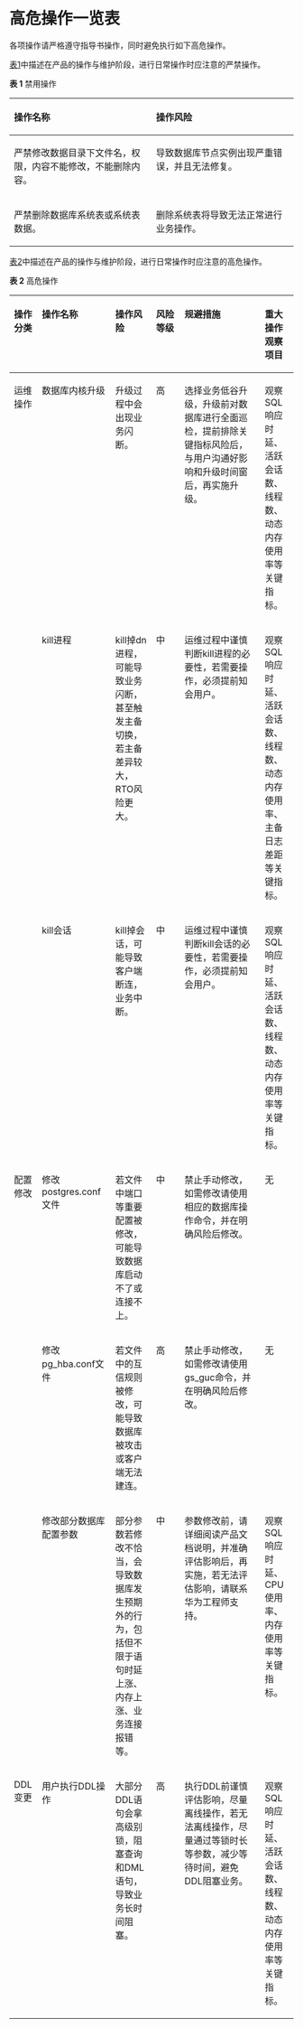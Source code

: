 # 高危操作一览表<a name="ZH-CN_TOPIC_0289897012"></a>

各项操作请严格遵守指导书操作，同时避免执行如下高危操作。

[表1](#zh-cn_topic_0283140565_zh-cn_topic_0237088894_zh-cn_topic_0059777750_t725e2ece7f7a4d5f962b2c314e7e836b)中描述在产品的操作与维护阶段，进行日常操作时应注意的严禁操作。

**表 1**  禁用操作

<a name="zh-cn_topic_0283140565_zh-cn_topic_0237088894_zh-cn_topic_0059777750_t725e2ece7f7a4d5f962b2c314e7e836b"></a>
<table><thead align="left"><tr id="zh-cn_topic_0283140565_zh-cn_topic_0237088894_zh-cn_topic_0059777750_r9cf4967d6d5748e19f4c5710442a7f2a"><th class="cellrowborder" valign="top" width="50%" id="mcps1.2.3.1.1"><p id="zh-cn_topic_0283140565_zh-cn_topic_0237088894_zh-cn_topic_0059777750_abd7bf53f59164b05a71cc5092ff012e7"><a name="zh-cn_topic_0283140565_zh-cn_topic_0237088894_zh-cn_topic_0059777750_abd7bf53f59164b05a71cc5092ff012e7"></a><a name="zh-cn_topic_0283140565_zh-cn_topic_0237088894_zh-cn_topic_0059777750_abd7bf53f59164b05a71cc5092ff012e7"></a>操作名称</p>
</th>
<th class="cellrowborder" valign="top" width="50%" id="mcps1.2.3.1.2"><p id="zh-cn_topic_0283140565_zh-cn_topic_0237088894_zh-cn_topic_0059777750_a27373318761947a19205c4429c197f34"><a name="zh-cn_topic_0283140565_zh-cn_topic_0237088894_zh-cn_topic_0059777750_a27373318761947a19205c4429c197f34"></a><a name="zh-cn_topic_0283140565_zh-cn_topic_0237088894_zh-cn_topic_0059777750_a27373318761947a19205c4429c197f34"></a>操作风险</p>
</th>
</tr>
</thead>
<tbody><tr id="zh-cn_topic_0283140565_zh-cn_topic_0237088894_zh-cn_topic_0059777750_r8fb9b9ee04614ae4b19d6257175c7d09"><td class="cellrowborder" valign="top" width="50%" headers="mcps1.2.3.1.1 "><p id="zh-cn_topic_0283140565_zh-cn_topic_0237088894_zh-cn_topic_0059777750_ad0c36ad81f124d0c937883d307633567"><a name="zh-cn_topic_0283140565_zh-cn_topic_0237088894_zh-cn_topic_0059777750_ad0c36ad81f124d0c937883d307633567"></a><a name="zh-cn_topic_0283140565_zh-cn_topic_0237088894_zh-cn_topic_0059777750_ad0c36ad81f124d0c937883d307633567"></a>严禁修改数据目录下文件名，权限，内容不能修改，不能删除内容。</p>
</td>
<td class="cellrowborder" valign="top" width="50%" headers="mcps1.2.3.1.2 "><p id="zh-cn_topic_0283140565_zh-cn_topic_0237088894_zh-cn_topic_0059777750_a21ffdbb8f4a247a1b7c2cd10a28823c5"><a name="zh-cn_topic_0283140565_zh-cn_topic_0237088894_zh-cn_topic_0059777750_a21ffdbb8f4a247a1b7c2cd10a28823c5"></a><a name="zh-cn_topic_0283140565_zh-cn_topic_0237088894_zh-cn_topic_0059777750_a21ffdbb8f4a247a1b7c2cd10a28823c5"></a>导致<span id="zh-cn_topic_0283140565_zh-cn_topic_0237088894_text3920216153317"><a name="zh-cn_topic_0283140565_zh-cn_topic_0237088894_text3920216153317"></a><a name="zh-cn_topic_0283140565_zh-cn_topic_0237088894_text3920216153317"></a>数据库节点</span>实例出现严重错误，并且无法修复。</p>
</td>
</tr>
<tr id="zh-cn_topic_0283140565_zh-cn_topic_0237088894_zh-cn_topic_0059777750_r8585d9fe35434479a273e3a0bba74407"><td class="cellrowborder" valign="top" width="50%" headers="mcps1.2.3.1.1 "><p id="zh-cn_topic_0283140565_zh-cn_topic_0237088894_zh-cn_topic_0059777750_ae436631e9128462698b0926b34aa1b3d"><a name="zh-cn_topic_0283140565_zh-cn_topic_0237088894_zh-cn_topic_0059777750_ae436631e9128462698b0926b34aa1b3d"></a><a name="zh-cn_topic_0283140565_zh-cn_topic_0237088894_zh-cn_topic_0059777750_ae436631e9128462698b0926b34aa1b3d"></a>严禁删除数据库系统表或系统表数据。</p>
</td>
<td class="cellrowborder" valign="top" width="50%" headers="mcps1.2.3.1.2 "><p id="zh-cn_topic_0283140565_zh-cn_topic_0237088894_zh-cn_topic_0059777750_a3ff42e36b6024ab8b9e26649757baa95"><a name="zh-cn_topic_0283140565_zh-cn_topic_0237088894_zh-cn_topic_0059777750_a3ff42e36b6024ab8b9e26649757baa95"></a><a name="zh-cn_topic_0283140565_zh-cn_topic_0237088894_zh-cn_topic_0059777750_a3ff42e36b6024ab8b9e26649757baa95"></a>删除系统表将导致无法正常进行业务操作。</p>
</td>
</tr>
</tbody>
</table>

[表2](#zh-cn_topic_0283140565_zh-cn_topic_0237088894_zh-cn_topic_0059777750_tf7f1e2a0747f496baffa365814127a3c)中描述在产品的操作与维护阶段，进行日常操作时应注意的高危操作。

**表 2**  高危操作

<a name="zh-cn_topic_0283140565_zh-cn_topic_0237088894_zh-cn_topic_0059777750_tf7f1e2a0747f496baffa365814127a3c"></a>
<table><thead align="left"><tr id="zh-cn_topic_0283140565_zh-cn_topic_0237088894_zh-cn_topic_0059777750_r00b800b9cfde4444a9745ace4f3f9771"><th class="cellrowborder" valign="top" width="9.839016098390161%" id="mcps1.2.7.1.1"><p id="zh-cn_topic_0283140565_zh-cn_topic_0237088894_zh-cn_topic_0059777750_ae1e8f48a5d714b55b61062efaf1446a2"><a name="zh-cn_topic_0283140565_zh-cn_topic_0237088894_zh-cn_topic_0059777750_ae1e8f48a5d714b55b61062efaf1446a2"></a><a name="zh-cn_topic_0283140565_zh-cn_topic_0237088894_zh-cn_topic_0059777750_ae1e8f48a5d714b55b61062efaf1446a2"></a>操作分类</p>
</th>
<th class="cellrowborder" valign="top" width="25.807419258074194%" id="mcps1.2.7.1.2"><p id="zh-cn_topic_0283140565_zh-cn_topic_0237088894_zh-cn_topic_0059777750_af94dcd3387914bfab8a99fcb9b86a3bf"><a name="zh-cn_topic_0283140565_zh-cn_topic_0237088894_zh-cn_topic_0059777750_af94dcd3387914bfab8a99fcb9b86a3bf"></a><a name="zh-cn_topic_0283140565_zh-cn_topic_0237088894_zh-cn_topic_0059777750_af94dcd3387914bfab8a99fcb9b86a3bf"></a>操作名称</p>
</th>
<th class="cellrowborder" valign="top" width="14.34856514348565%" id="mcps1.2.7.1.3"><p id="zh-cn_topic_0283140565_zh-cn_topic_0237088894_zh-cn_topic_0059777750_a8eb8caf538f7477cb2bd9f7b3ff331b9"><a name="zh-cn_topic_0283140565_zh-cn_topic_0237088894_zh-cn_topic_0059777750_a8eb8caf538f7477cb2bd9f7b3ff331b9"></a><a name="zh-cn_topic_0283140565_zh-cn_topic_0237088894_zh-cn_topic_0059777750_a8eb8caf538f7477cb2bd9f7b3ff331b9"></a>操作风险</p>
</th>
<th class="cellrowborder" valign="top" width="10.02899710028997%" id="mcps1.2.7.1.4"><p id="zh-cn_topic_0283140565_zh-cn_topic_0237088894_zh-cn_topic_0059777750_a35ceee57bace428d8006b9f47830dc8c"><a name="zh-cn_topic_0283140565_zh-cn_topic_0237088894_zh-cn_topic_0059777750_a35ceee57bace428d8006b9f47830dc8c"></a><a name="zh-cn_topic_0283140565_zh-cn_topic_0237088894_zh-cn_topic_0059777750_a35ceee57bace428d8006b9f47830dc8c"></a>风险等级</p>
</th>
<th class="cellrowborder" valign="top" width="28.257174282571746%" id="mcps1.2.7.1.5"><p id="zh-cn_topic_0283140565_zh-cn_topic_0237088894_zh-cn_topic_0059777750_a78d5a52d12614b52996eedab4c17152a"><a name="zh-cn_topic_0283140565_zh-cn_topic_0237088894_zh-cn_topic_0059777750_a78d5a52d12614b52996eedab4c17152a"></a><a name="zh-cn_topic_0283140565_zh-cn_topic_0237088894_zh-cn_topic_0059777750_a78d5a52d12614b52996eedab4c17152a"></a>规避措施</p>
</th>
<th class="cellrowborder" valign="top" width="11.71882811718828%" id="mcps1.2.7.1.6"><p id="zh-cn_topic_0283140565_zh-cn_topic_0237088894_zh-cn_topic_0059777750_a685c7ec384fd4081ab30aa32cda54d80"><a name="zh-cn_topic_0283140565_zh-cn_topic_0237088894_zh-cn_topic_0059777750_a685c7ec384fd4081ab30aa32cda54d80"></a><a name="zh-cn_topic_0283140565_zh-cn_topic_0237088894_zh-cn_topic_0059777750_a685c7ec384fd4081ab30aa32cda54d80"></a>重大操作观察项目</p>
</th>
</tr>
</thead>
<tbody><tr id="zh-cn_topic_0283140565_zh-cn_topic_0237088894_zh-cn_topic_0059777750_r9f29fffa729b4cef856a23f7643fcf4d"><td class="cellrowborder" rowspan="3" valign="top" width="9.839016098390161%" headers="mcps1.2.7.1.1 "><p id="zh-cn_topic_0283140565_zh-cn_topic_0237088894_zh-cn_topic_0059777750_a9c28b0c17e9546529917b54547cfa8cf"><a name="zh-cn_topic_0283140565_zh-cn_topic_0237088894_zh-cn_topic_0059777750_a9c28b0c17e9546529917b54547cfa8cf"></a><a name="zh-cn_topic_0283140565_zh-cn_topic_0237088894_zh-cn_topic_0059777750_a9c28b0c17e9546529917b54547cfa8cf"></a>运维操作</p>
</td>
<td class="cellrowborder" valign="top" width="25.807419258074194%" headers="mcps1.2.7.1.2 "><p id="p197141628113911"><a name="p197141628113911"></a><a name="p197141628113911"></a>数据库内核升级</p>
</td>
<td class="cellrowborder" valign="top" width="14.34856514348565%" headers="mcps1.2.7.1.3 "><p id="p9714182823913"><a name="p9714182823913"></a><a name="p9714182823913"></a>升级过程中会出现业务闪断。</p>
</td>
<td class="cellrowborder" valign="top" width="10.02899710028997%" headers="mcps1.2.7.1.4 "><p id="p1671416287398"><a name="p1671416287398"></a><a name="p1671416287398"></a>高</p>
</td>
<td class="cellrowborder" valign="top" width="28.257174282571746%" headers="mcps1.2.7.1.5 "><p id="p8714152873919"><a name="p8714152873919"></a><a name="p8714152873919"></a>选择业务低谷升级，升级前对数据库进行全面巡检，提前排除关键指标风险后，与用户沟通好影响和升级时间窗后，再实施升级。</p>
</td>
<td class="cellrowborder" valign="top" width="11.71882811718828%" headers="mcps1.2.7.1.6 "><p id="p27141728133917"><a name="p27141728133917"></a><a name="p27141728133917"></a>观察SQL响应时延、活跃会话数、线程数、动态内存使用率等关键指标。</p>
</td>
</tr>
<tr id="zh-cn_topic_0283140565_zh-cn_topic_0237088894_zh-cn_topic_0059777750_rba83f8b686b640b4beba9323a3097d29"><td class="cellrowborder" valign="top" headers="mcps1.2.7.1.1 "><p id="p72231853203915"><a name="p72231853203915"></a><a name="p72231853203915"></a>kill进程</p>
</td>
<td class="cellrowborder" valign="top" headers="mcps1.2.7.1.2 "><p id="p92231553133916"><a name="p92231553133916"></a><a name="p92231553133916"></a>kill掉dn进程，可能导致业务闪断，甚至触发主备切换，若主备差异较大，RTO风险更大。</p>
</td>
<td class="cellrowborder" valign="top" headers="mcps1.2.7.1.3 "><p id="p1722315311394"><a name="p1722315311394"></a><a name="p1722315311394"></a>中</p>
</td>
<td class="cellrowborder" valign="top" headers="mcps1.2.7.1.4 "><p id="p5223353153918"><a name="p5223353153918"></a><a name="p5223353153918"></a>运维过程中谨慎判断kill进程的必要性，若需要操作，必须提前知会用户。</p>
</td>
<td class="cellrowborder" valign="top" headers="mcps1.2.7.1.5 "><p id="p5224125363916"><a name="p5224125363916"></a><a name="p5224125363916"></a>观察SQL响应时延、活跃会话数、线程数、动态内存使用率、主备日志差距等关键指标。</p>
</td>
</tr>
<tr id="row370213843918"><td class="cellrowborder" valign="top" headers="mcps1.2.7.1.1 "><p id="p16921443403"><a name="p16921443403"></a><a name="p16921443403"></a>kill会话</p>
</td>
<td class="cellrowborder" valign="top" headers="mcps1.2.7.1.2 "><p id="p1869219414402"><a name="p1869219414402"></a><a name="p1869219414402"></a>kill掉会话，可能导致客户端断连，业务中断。</p>
</td>
<td class="cellrowborder" valign="top" headers="mcps1.2.7.1.3 "><p id="p156927444012"><a name="p156927444012"></a><a name="p156927444012"></a>中</p>
</td>
<td class="cellrowborder" valign="top" headers="mcps1.2.7.1.4 "><p id="p196921946405"><a name="p196921946405"></a><a name="p196921946405"></a>运维过程中谨慎判断kill会话的必要性，若需要操作，必须提前知会用户。</p>
</td>
<td class="cellrowborder" valign="top" headers="mcps1.2.7.1.5 "><p id="p136927474019"><a name="p136927474019"></a><a name="p136927474019"></a>观察SQL响应时延、活跃会话数、线程数、动态内存使用率等关键指标。</p>
</td>
</tr>
<tr id="zh-cn_topic_0283140565_zh-cn_topic_0237088894_row620571192516"><td class="cellrowborder" rowspan="3" valign="top" width="9.839016098390161%" headers="mcps1.2.7.1.1 "><p id="zh-cn_topic_0283140565_zh-cn_topic_0237088894_p620551122514"><a name="zh-cn_topic_0283140565_zh-cn_topic_0237088894_p620551122514"></a><a name="zh-cn_topic_0283140565_zh-cn_topic_0237088894_p620551122514"></a>配置修改</p>
</td>
<td class="cellrowborder" valign="top" width="25.807419258074194%" headers="mcps1.2.7.1.2 "><p id="p1230920413411"><a name="p1230920413411"></a><a name="p1230920413411"></a>修改postgres.conf文件</p>
</td>
<td class="cellrowborder" valign="top" width="14.34856514348565%" headers="mcps1.2.7.1.3 "><p id="p173091947418"><a name="p173091947418"></a><a name="p173091947418"></a>若文件中端口等重要配置被修改，可能导致数据库启动不了或连接不上。</p>
</td>
<td class="cellrowborder" valign="top" width="10.02899710028997%" headers="mcps1.2.7.1.4 "><p id="p73091542413"><a name="p73091542413"></a><a name="p73091542413"></a>中</p>
</td>
<td class="cellrowborder" valign="top" width="28.257174282571746%" headers="mcps1.2.7.1.5 "><p id="p1630914484120"><a name="p1630914484120"></a><a name="p1630914484120"></a>禁止手动修改，如需修改请使用相应的数据库操作命令，并在明确风险后修改。</p>
</td>
<td class="cellrowborder" valign="top" width="11.71882811718828%" headers="mcps1.2.7.1.6 "><p id="p14309641413"><a name="p14309641413"></a><a name="p14309641413"></a>无</p>
</td>
</tr>
<tr id="row712319134116"><td class="cellrowborder" valign="top" headers="mcps1.2.7.1.1 "><p id="p15612820194117"><a name="p15612820194117"></a><a name="p15612820194117"></a>修改pg_hba.conf文件</p>
</td>
<td class="cellrowborder" valign="top" headers="mcps1.2.7.1.2 "><p id="p126120206414"><a name="p126120206414"></a><a name="p126120206414"></a>若文件中的互信规则被修改，可能导致数据库被攻击或客户端无法建连。</p>
</td>
<td class="cellrowborder" valign="top" headers="mcps1.2.7.1.3 "><p id="p13612172013412"><a name="p13612172013412"></a><a name="p13612172013412"></a>高</p>
</td>
<td class="cellrowborder" valign="top" headers="mcps1.2.7.1.4 "><p id="p1961252034116"><a name="p1961252034116"></a><a name="p1961252034116"></a>禁止手动修改，如需修改请使用gs_guc命令，并在明确风险后修改。</p>
</td>
<td class="cellrowborder" valign="top" headers="mcps1.2.7.1.5 "><p id="p261232034116"><a name="p261232034116"></a><a name="p261232034116"></a>无</p>
</td>
</tr>
<tr id="row1951210531401"><td class="cellrowborder" valign="top" headers="mcps1.2.7.1.1 "><p id="p220529154112"><a name="p220529154112"></a><a name="p220529154112"></a>修改部分数据库配置参数</p>
</td>
<td class="cellrowborder" valign="top" headers="mcps1.2.7.1.2 "><p id="p5201429134116"><a name="p5201429134116"></a><a name="p5201429134116"></a>部分参数若修改不恰当，会导致数据库发生预期外的行为，包括但不限于语句时延上涨、内存上涨、业务连接报错等。</p>
</td>
<td class="cellrowborder" valign="top" headers="mcps1.2.7.1.3 "><p id="p220132919413"><a name="p220132919413"></a><a name="p220132919413"></a>中</p>
</td>
<td class="cellrowborder" valign="top" headers="mcps1.2.7.1.4 "><p id="p182092920416"><a name="p182092920416"></a><a name="p182092920416"></a>参数修改前，请详细阅读产品文档说明，并准确评估影响后，再实施，若无法评估影响，请联系华为工程师支持。</p>
</td>
<td class="cellrowborder" valign="top" headers="mcps1.2.7.1.5 "><p id="p8206295410"><a name="p8206295410"></a><a name="p8206295410"></a>观察SQL响应时延、CPU使用率、内存使用率等关键指标。</p>
</td>
</tr>
<tr id="row8332772399"><td class="cellrowborder" valign="top" width="9.839016098390161%" headers="mcps1.2.7.1.1 "><p id="p13926240194112"><a name="p13926240194112"></a><a name="p13926240194112"></a>DDL变更</p>
</td>
<td class="cellrowborder" valign="top" width="25.807419258074194%" headers="mcps1.2.7.1.2 "><p id="p092644024119"><a name="p092644024119"></a><a name="p092644024119"></a>用户执行DDL操作</p>
</td>
<td class="cellrowborder" valign="top" width="14.34856514348565%" headers="mcps1.2.7.1.3 "><p id="p1926134012416"><a name="p1926134012416"></a><a name="p1926134012416"></a>大部分DDL语句会拿高级别锁，阻塞查询和DML语句，导致业务长时间阻塞。</p>
</td>
<td class="cellrowborder" valign="top" width="10.02899710028997%" headers="mcps1.2.7.1.4 "><p id="p159266407417"><a name="p159266407417"></a><a name="p159266407417"></a>高</p>
</td>
<td class="cellrowborder" valign="top" width="28.257174282571746%" headers="mcps1.2.7.1.5 "><p id="p99271140144112"><a name="p99271140144112"></a><a name="p99271140144112"></a>执行DDL前谨慎评估影响，尽量离线操作，若无法离线操作，尽量通过等锁时长等参数，减少等待时间，避免DDL阻塞业务。</p>
</td>
<td class="cellrowborder" valign="top" width="11.71882811718828%" headers="mcps1.2.7.1.6 "><p id="p292734044113"><a name="p292734044113"></a><a name="p292734044113"></a>观察SQL响应时延、活跃会话数、线程数、动态内存使用率等关键指标。</p>
</td>
</tr>
</tbody>
</table>
